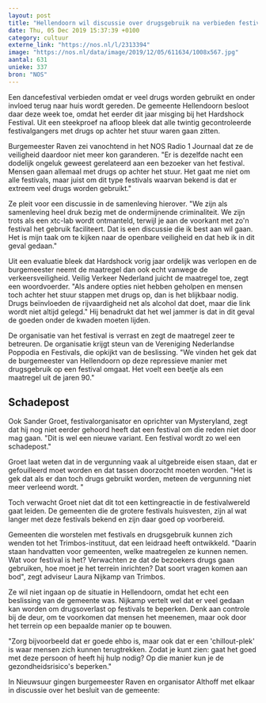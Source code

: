 ```yaml
---
layout: post
title: "Hellendoorn wil discussie over drugsgebruik na verbieden festival"
date: Thu, 05 Dec 2019 15:37:39 +0100
category: cultuur
externe_link: "https://nos.nl/l/2313394"
image: "https://nos.nl/data/image/2019/12/05/611634/1008x567.jpg"
aantal: 631
unieke: 337
bron: "NOS"
---
```


<p>Een dancefestival verbieden omdat er veel drugs worden gebruikt en onder invloed terug naar huis wordt gereden. De gemeente Hellendoorn besloot daar deze week toe, omdat het eerder dit jaar misging bij het Hardshock Festival. Uit een steekproef na afloop bleek dat alle twintig gecontroleerde festivalgangers met drugs op achter het stuur waren gaan zitten.</p>
<p>Burgemeester Raven zei vanochtend in het NOS Radio 1 Journaal dat ze de veiligheid daardoor niet meer kon garanderen. "Er is dezelfde nacht een dodelijk ongeluk geweest gerelateerd aan een bezoeker van het festival. Mensen gaan allemaal met drugs op achter het stuur. Het gaat me niet om alle festivals, maar juist om dit type festivals waarvan bekend is dat er extreem veel drugs worden gebruikt."</p>
<p>Ze pleit voor een discussie in de samenleving hierover. "We zijn als samenleving heel druk bezig met de ondermijnende criminaliteit. We zijn trots als een xtc-lab wordt ontmanteld, terwijl je aan de voorkant met zo'n festival het gebruik faciliteert. Dat is een discussie die ik best aan wil gaan. Het is mijn taak om te kijken naar de openbare veiligheid en dat heb ik in dit geval gedaan."</p>
<p>Uit een evaluatie bleek dat Hardshock vorig jaar ordelijk was verlopen en de burgemeester neemt de maatregel dan ook echt vanwege de verkeersveiligheid. Veilig Verkeer Nederland juicht de maatregel toe, zegt een woordvoerder. "Als andere opties niet hebben geholpen en mensen toch achter het stuur stappen met drugs op, dan is het blijkbaar nodig. Drugs beïnvloeden de rijvaardigheid net als alcohol dat doet, maar die link wordt niet altijd gelegd." Hij benadrukt dat het wel jammer is dat in dit geval de goeden onder de kwaden moeten lijden.</p>
<p>De organisatie van het festival is verrast en zegt de maatregel zeer te betreuren. De organisatie krijgt steun van de Vereniging Nederlandse Poppodia en Festivals, die opkijkt van de beslissing. "We vinden het gek dat de burgemeester van Hellendoorn op deze repressieve manier met drugsgebruik op een festival omgaat. Het voelt een beetje als een maatregel uit de jaren 90."</p>
<h2>Schadepost</h2>
<p>Ook Sander Groet, festivalorganisator en oprichter van Mysteryland, zegt dat hij nog niet eerder gehoord heeft dat een festival om die reden niet door mag gaan. "Dit is wel een nieuwe variant. Een festival wordt zo wel een schadepost."</p>
<p>Groet laat weten dat in de vergunning vaak al uitgebreide eisen staan, dat er gefouilleerd moet worden en dat tassen doorzocht moeten worden. "Het is gek dat als er dan toch drugs gebruikt worden, meteen de vergunning niet meer verleend wordt. "</p>
<p>Toch verwacht Groet niet dat dit tot een kettingreactie in de festivalwereld gaat leiden. De gemeenten die de grotere festivals huisvesten, zijn al wat langer met deze festivals bekend en zijn daar goed op voorbereid.</p>
<p>Gemeenten die worstelen met festivals en drugsgebruik kunnen zich wenden tot het Trimbos-instituut, dat een leidraad heeft ontwikkeld. "Daarin staan handvatten voor gemeenten, welke maatregelen ze kunnen nemen. Wat voor festival is het? Verwachten ze dat de bezoekers drugs gaan gebruiken, hoe moet je het terrein inrichten? Dat soort vragen komen aan bod", zegt adviseur Laura Nijkamp van Trimbos.</p>
<p>Ze wil niet ingaan op de situatie in Hellendoorn, omdat het echt een beslissing van de gemeente was. Nijkamp vertelt wel dat er veel gedaan kan worden om drugsoverlast op festivals te beperken. Denk aan controle bij de deur, om te voorkomen dat mensen het meenemen, maar ook door het terrein op een bepaalde manier op te bouwen.</p>
<p>"Zorg bijvoorbeeld dat er goede ehbo is, maar ook dat er een 'chillout-plek' is waar mensen zich kunnen terugtrekken. Zodat je kunt zien: gaat het goed met deze persoon of heeft hij hulp nodig? Op die manier kun je de gezondheidsrisico's beperken."</p>
<p>In Nieuwsuur gingen burgemeester Raven en organisator Althoff met elkaar in discussie over het besluit van de gemeente:</p>
